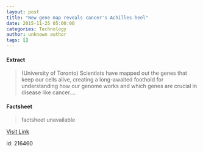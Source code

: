 ```yaml
---
layout: post
title: "New gene map reveals cancer's Achilles heel"
date: 2015-11-25 05:00:00
categories: Technology
author: unknown author
tags: []
---
```



#### Extract
>(University of Toronto) Scientists have mapped out the genes that keep our cells alive, creating a long-awaited foothold for understanding how our genome works and which genes are crucial in disease like cancer....

#### Factsheet
>factsheet unavailable

[Visit Link](http://www.eurekalert.org/pub_releases/2015-11/uot-ngm112515.php)

id:  216460
